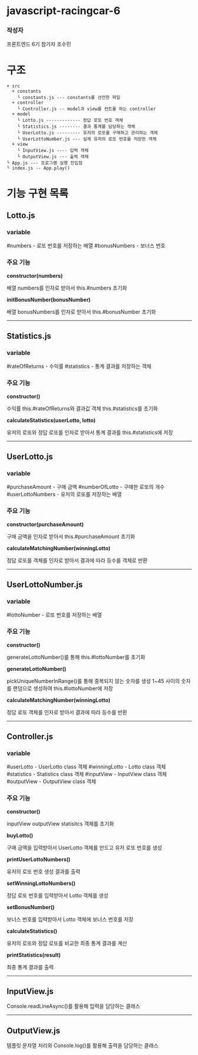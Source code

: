 # javascript-racingcar-6 #

### 작성자
프론트엔드 6기 참가자 조수민

# 구조
```
+ src
  + constants
    └ constants.js --- constants를 선언한 파일
  + controller
    └ Controller.js -- model과 view를 컨트롤 하는 controller
  + model
    └ Lotto.js ------------- 정답 로또 번호 객체
    └ Statistics.js -------- 결과 통계를 담당하는 객체
    └ UserLotto.js --------- 유저의 로또를 구매하고 관리하는 객체
    └ UserLottoNumber.js --- 실제 유저의 로또 번호를 저장한 객체
  + view
    └ InputView.js ---- 입력 객체
    └ OutputView.js --- 출력 객체
└ App.js --- 프로그램 실행 진입점
└ index.js -- App.play()

```

# 기능 구현 목록

## Lotto.js

### variable
  #numbers - 로또 번호를 저장하는 배열
  #bonusNumbers - 보너스 번호

### 주요 기능

__constructor(numbers)__ 

  배열 numbers를 인자로 받아서 this.#numbers 초기화

__initBonusNumber(bonusNumber)__
  
  배열 bonusNumbers를 인자로 받아서 this.#bonusNumber 초기화
___

## Statistics.js

### variable
  #rateOfReturns - 수익률
  #statistics - 통계 결과를 저장하는 객체

### 주요 기능

__constructor()__

  수익률 this.#rateOfReturns와 결과값 객체 this.#statistics를 초기화

__calculateStatistics(userLotto, lotto)__

  유저의 로또와 정답 로또를 인자로 받아서 통계 결과를 this.#statistics에 저장

---

## UserLotto.js ##

### variable
  #purchaseAmount - 구매 금액
  #numberOfLotto - 구매한 로또의 개수
  #userLottoNumbers - 유저의 로또를 저장하는 배열

### 주요 기능

__constructor(purchaseAmount)__

  구매 금액을 인자로 받아서 this.#purchaseAmount 초기화

__calculateMatchingNumber(winningLotto)__

  정답 로또를 객체를 인자로 받아서 결과에 따라 등수를 객체로 반환

___

## UserLottoNumber.js ##

### variable
  #lottoNumber - 로또 번호를 저장하는 배열

### 주요 기능

__constructor()__

  generateLottoNumber()를 통해 this.#lottoNumber를 초기화

__generateLottoNumber()__

  pickUniqueNumberInRange()를 통해 중복되지 않는 숫자를 생성
  1~45 사이의 숫자를 랜덤으로 생성하여 this.#lottoNumber에 저장

__calculateMatchingNumber(winningLotto)__

  정답 로또 객체를 인자로 받아서 결과에 따라 등수를 반환


---


## Controller.js ##

### variable
  #userLotto - UserLotto class 객체
  #winningLotto - Lotto class 객체
  #statistics - Statistics class 객체
  #inputView - InputView class 객체
  #outputView - OutputView class 객체

### 주요 기능

__constructor()__

  inputView
  outputView
  statisitcs
  객체를 초기화

__buyLotto()__

  구매 금액을 입력받아서 UserLotto 객체를 만드고 유저 로또 번호를 생성

__printUserLottoNumbers()__

  유저의 로또 번호 생성 결과를 출력

__setWinningLottoNumbers()__

  정답 로또 번호를 입력받아서 Lotto 객체를 생성


__setBonusNumber()__

  보너스 번호를 입력받아서 Lotto 객체에 보너스 번호를 저장

__calculateStatistics()__

  유저의 로또와 정답 로또를 비교한 최종 통계 결과를 계산


__printStatistics(result)__

  최종 통계 결과를 출력

___


## InputView.js ##

  Console.readLineAsync()를 활용해 입력을 담당하는 클래스

___

## OutputView.js ##

  템플릿 문자열 처리와 Console.log()를 활용해 출력을 담당하는 클래스
